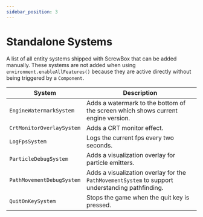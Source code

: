 ```yaml
---
sidebar_position: 3
---
```


# Standalone Systems

A list of all entity systems shipped with ScrewBox that can be added manually.
These systems are not added when using `environment.enableAllFeatures()` because they are active directly without being triggered by a `Component`.

| System                    | Description                                                                                     |
|---------------------------|-------------------------------------------------------------------------------------------------|
| `EngineWatermarkSystem`   | Adds a watermark to the bottom of the screen which shows current engine version.                |
| `CrtMonitorOverlaySystem` | Adds a CRT monitor effect.                                                                      |
| `LogFpsSystem`            | Logs the current fps every two seconds.                                                         |
| `ParticleDebugSystem`     | Adds a visualization overlay for particle emitters.                                             |
| `PathMovementDebugSystem` | Adds a visualization overlay for the `PathMovementSystem` to support understanding pathfinding. |
| `QuitOnKeySystem`         | Stops the game when the quit key is pressed.                                                    |
